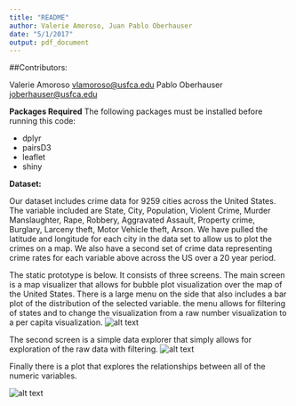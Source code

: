 ```yaml
---
title: "README"
author: Valerie Amoroso, Juan Pablo Oberhauser
date: "5/1/2017"
output: pdf_document
---
```


##Contributors:

Valerie Amoroso vlamoroso@usfca.edu
Pablo Oberhauser joberhauser@usfca.edu

**Packages Required**
The following packages must be installed before running this code:
- dplyr
- pairsD3
- leaflet
- shiny

**Dataset:**

Our dataset includes crime data for 9259 cities across the United States.  The variable included are State, City, Population, Violent Crime, Murder Manslaughter, Rape, Robbery, Aggravated Assault, Property crime, Burglary, Larceny theft, Motor Vehicle theft, Arson. We have pulled the latitude and longitude for each city in the data set to allow us to plot the crimes on a map. We also have a second set of crime data representing crime rates for each variable above across the US over a 20 year period. 



The static prototype is below. It consists of three screens. The main screen is a map visualizer that allows for bubble plot visualization over the map of the United States. There is a large menu on the side that also includes a bar plot of the distribution of the selected variable. the menu allows for filtering of states and to change the visualization from a raw number visualization to a per capita visualization. 
![alt text](https://github.com/usfviz/backyardigans-/blob/master/project-prototype/sc_3.png)



The second screen is a simple data explorer that simply allows for exploration of the raw data with filtering.
![alt text](https://github.com/usfviz/backyardigans-/blob/master/project-prototype/sc_2.png)


Finally there is a plot that explores the relationships between all of the numeric variables.


![alt text](https://github.com/usfviz/backyardigans-/blob/master/project-prototype/sc_1.png)

